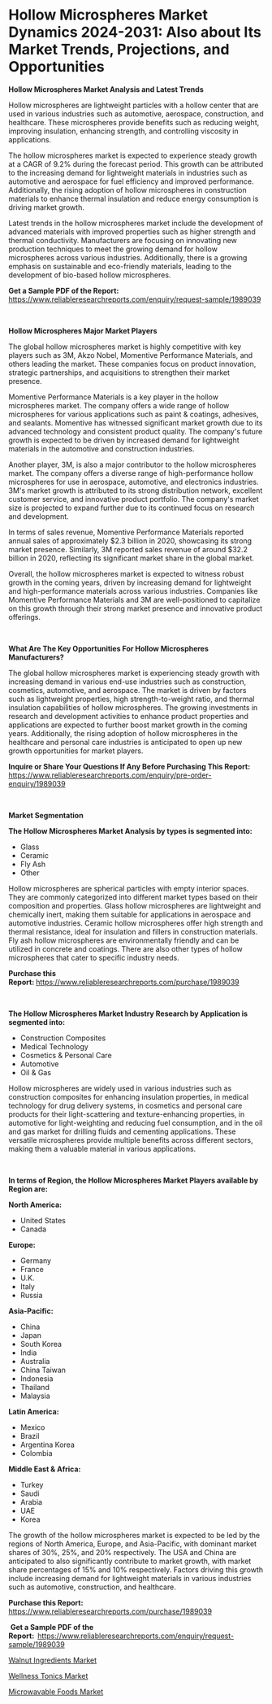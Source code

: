 <p><h1>Hollow Microspheres Market Dynamics 2024-2031: Also about Its Market Trends, Projections, and Opportunities</h1></p><p><strong>Hollow Microspheres Market Analysis and Latest Trends</strong></p>
<p><p>Hollow microspheres are lightweight particles with a hollow center that are used in various industries such as automotive, aerospace, construction, and healthcare. These microspheres provide benefits such as reducing weight, improving insulation, enhancing strength, and controlling viscosity in applications.</p><p>The hollow microspheres market is expected to experience steady growth at a CAGR of 9.2% during the forecast period. This growth can be attributed to the increasing demand for lightweight materials in industries such as automotive and aerospace for fuel efficiency and improved performance. Additionally, the rising adoption of hollow microspheres in construction materials to enhance thermal insulation and reduce energy consumption is driving market growth.</p><p>Latest trends in the hollow microspheres market include the development of advanced materials with improved properties such as higher strength and thermal conductivity. Manufacturers are focusing on innovating new production techniques to meet the growing demand for hollow microspheres across various industries. Additionally, there is a growing emphasis on sustainable and eco-friendly materials, leading to the development of bio-based hollow microspheres.</p></p>
<p><strong>Get a Sample PDF of the Report:&nbsp;</strong> <a href="https://www.reliableresearchreports.com/enquiry/request-sample/1989039">https://www.reliableresearchreports.com/enquiry/request-sample/1989039</a></p>
<p>&nbsp;</p>
<p><strong>Hollow Microspheres Major Market Players</strong></p>
<p><p>The global hollow microspheres market is highly competitive with key players such as 3M, Akzo Nobel, Momentive Performance Materials, and others leading the market. These companies focus on product innovation, strategic partnerships, and acquisitions to strengthen their market presence. </p><p>Momentive Performance Materials is a key player in the hollow microspheres market. The company offers a wide range of hollow microspheres for various applications such as paint & coatings, adhesives, and sealants. Momentive has witnessed significant market growth due to its advanced technology and consistent product quality. The company's future growth is expected to be driven by increased demand for lightweight materials in the automotive and construction industries.</p><p>Another player, 3M, is also a major contributor to the hollow microspheres market. The company offers a diverse range of high-performance hollow microspheres for use in aerospace, automotive, and electronics industries. 3M's market growth is attributed to its strong distribution network, excellent customer service, and innovative product portfolio. The company's market size is projected to expand further due to its continued focus on research and development.</p><p>In terms of sales revenue, Momentive Performance Materials reported annual sales of approximately $2.3 billion in 2020, showcasing its strong market presence. Similarly, 3M reported sales revenue of around $32.2 billion in 2020, reflecting its significant market share in the global market.</p><p>Overall, the hollow microspheres market is expected to witness robust growth in the coming years, driven by increasing demand for lightweight and high-performance materials across various industries. Companies like Momentive Performance Materials and 3M are well-positioned to capitalize on this growth through their strong market presence and innovative product offerings.</p></p>
<p>&nbsp;</p>
<p><strong>What Are The Key Opportunities For Hollow Microspheres Manufacturers?</strong></p>
<p><p>The global hollow microspheres market is experiencing steady growth with increasing demand in various end-use industries such as construction, cosmetics, automotive, and aerospace. The market is driven by factors such as lightweight properties, high strength-to-weight ratio, and thermal insulation capabilities of hollow microspheres. The growing investments in research and development activities to enhance product properties and applications are expected to further boost market growth in the coming years. Additionally, the rising adoption of hollow microspheres in the healthcare and personal care industries is anticipated to open up new growth opportunities for market players.</p></p>
<p><strong>Inquire or Share Your Questions If Any Before Purchasing This Report:</strong> <a href="https://www.reliableresearchreports.com/enquiry/pre-order-enquiry/1989039">https://www.reliableresearchreports.com/enquiry/pre-order-enquiry/1989039</a></p>
<p>&nbsp;</p>
<p><strong>Market Segmentation</strong></p>
<p><strong>The Hollow Microspheres Market Analysis by types is segmented into:</strong></p>
<p><ul><li>Glass</li><li>Ceramic</li><li>Fly Ash</li><li>Other</li></ul></p>
<p><p>Hollow microspheres are spherical particles with empty interior spaces. They are commonly categorized into different market types based on their composition and properties. Glass hollow microspheres are lightweight and chemically inert, making them suitable for applications in aerospace and automotive industries. Ceramic hollow microspheres offer high strength and thermal resistance, ideal for insulation and fillers in construction materials. Fly ash hollow microspheres are environmentally friendly and can be utilized in concrete and coatings. There are also other types of hollow microspheres that cater to specific industry needs.</p></p>
<p><strong>Purchase this Report:&nbsp;</strong><a href="https://www.reliableresearchreports.com/purchase/1989039">https://www.reliableresearchreports.com/purchase/1989039</a></p>
<p>&nbsp;</p>
<p><strong>The Hollow Microspheres Market Industry Research by Application is segmented into:</strong></p>
<p><ul><li>Construction Composites</li><li>Medical Technology</li><li>Cosmetics & Personal Care</li><li>Automotive</li><li>Oil & Gas</li></ul></p>
<p><p>Hollow microspheres are widely used in various industries such as construction composites for enhancing insulation properties, in medical technology for drug delivery systems, in cosmetics and personal care products for their light-scattering and texture-enhancing properties, in automotive for light-weighting and reducing fuel consumption, and in the oil and gas market for drilling fluids and cementing applications. These versatile microspheres provide multiple benefits across different sectors, making them a valuable material in various applications.</p></p>
<p>&nbsp;</p>
<p><strong>In terms of Region, the Hollow Microspheres Market Players available by Region are:</strong></p>
<p>
    <p> <strong> North America: </strong>
        <ul>
            <li>United States</li>
            <li>Canada</li>
        </ul>
        </p> 
    <p> <strong> Europe: </strong>
        <ul>
            <li>Germany</li>
            <li>France</li>
            <li>U.K.</li>
            <li>Italy</li>
            <li>Russia</li>
        </ul>
        </p> 
    <p> <strong> Asia-Pacific: </strong>
        <ul>
            <li>China</li>
            <li>Japan</li>
            <li>South Korea</li>
            <li>India</li>
            <li>Australia</li>
            <li>China Taiwan</li>
            <li>Indonesia</li>
            <li>Thailand</li>
            <li>Malaysia</li>
        </ul>
        </p> 
    <p> <strong> Latin America: </strong>
        <ul>
            <li>Mexico</li>
            <li>Brazil</li>
            <li>Argentina Korea</li>
            <li>Colombia</li>
        </ul>
        </p> 
    <p> <strong> Middle East & Africa: </strong>
        <ul>
            <li>Turkey</li>
            <li>Saudi</li>
            <li>Arabia</li>
            <li>UAE</li>
            <li>Korea</li>
        </ul>
    </p>
    </p>
<p><p>The growth of the hollow microspheres market is expected to be led by the regions of North America, Europe, and Asia-Pacific, with dominant market shares of 30%, 25%, and 20% respectively. The USA and China are anticipated to also significantly contribute to market growth, with market share percentages of 15% and 10% respectively. Factors driving this growth include increasing demand for lightweight materials in various industries such as automotive, construction, and healthcare.</p></p>
<p><strong>Purchase this Report: </strong><a href="https://www.reliableresearchreports.com/purchase/1989039">https://www.reliableresearchreports.com/purchase/1989039</a></p>
<p>&nbsp;<strong>Get a Sample PDF of the Report:&nbsp;&nbsp;</strong><a href="https://www.reliableresearchreports.com/enquiry/request-sample/1989039">https://www.reliableresearchreports.com/enquiry/request-sample/1989039</a></p>
<p><strong></strong></p>
<p><p><a href="https://view.publitas.com/reportprime-1/walnut-ingredients-market-research-report-unlocks-analysis-on-the-market-financial-status-market-size-and-market-revenue-upto-2031/">Walnut Ingredients Market</a></p><p><a href="https://view.publitas.com/reportprime-1/wellness-tonics-market-research-report-provides-thorough-industry-overview-which-offers-an-in-depth-analysis-of-product-trends-and-new-market-divisions/">Wellness Tonics Market</a></p><p><a href="https://view.publitas.com/reportprime-1/microwavable-foods-market-research-report-provides-thorough-industry-overview-which-offers-an-in-depth-analysis-of-product-trends-and-new-market-divisions/">Microwavable Foods Market</a></p></p>